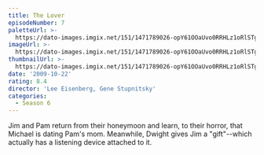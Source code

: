 ```yaml
---
title: The Lover
episodeNumber: 7
paletteUrl: >-
  https://dato-images.imgix.net/151/1471789026-opY61OOaUvo0RRHLz1oRlSTgaH3.jpg?auto=enhance&ch=DPR%2CWidth&palette=json
imageUrl: >-
  https://dato-images.imgix.net/151/1471789026-opY61OOaUvo0RRHLz1oRlSTgaH3.jpg?auto=compress%2Cformat&ch=DPR%2CWidth&w=500
thumbnailUrl: >-
  https://dato-images.imgix.net/151/1471789026-opY61OOaUvo0RRHLz1oRlSTgaH3.jpg?auto=enhance&ch=DPR%2CWidth&fit=crop&fm=jpg&h=280&w=500
date: '2009-10-22'
rating: 8.4
director: 'Lee Eisenberg, Gene Stupnitsky'
categories:
  - Season 6
---
```


Jim and Pam return from their honeymoon and learn, to their horror, that Michael is dating Pam's mom. Meanwhile, Dwight gives Jim a "gift"--which actually has a listening device attached to it.